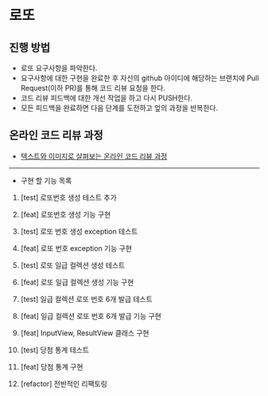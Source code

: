 # 로또
## 진행 방법
* 로또 요구사항을 파악한다.
* 요구사항에 대한 구현을 완료한 후 자신의 github 아이디에 해당하는 브랜치에 Pull Request(이하 PR)를 통해 코드 리뷰 요청을 한다.
* 코드 리뷰 피드백에 대한 개선 작업을 하고 다시 PUSH한다.
* 모든 피드백을 완료하면 다음 단계를 도전하고 앞의 과정을 반복한다.

## 온라인 코드 리뷰 과정
* [텍스트와 이미지로 살펴보는 온라인 코드 리뷰 과정](https://github.com/next-step/nextstep-docs/tree/master/codereview)

---

* 구현 할 기능 목록
1. [test] 로또번호 생성 테스트 추가

2. [feat] 로또번호 생성 기능 구현

3. [test] 로또 번호 생성 exception 테스트

4. [feat] 로또 번호 exception 기능 구현

5. [test] 로또 일급 컬렉션 생성 테스트

6. [feat] 로또 일급 컬렉션 생성 기능 구현

7. [test] 일급 컬렉션 로또 번호 6개 발급 테스트

8. [feat] 일급 컬렉션 로또 번호 6개 발급 기능 구현

9. [feat] InputView, ResultView 클래스 구현

10. [test] 당첨 통계 테스트

11. [feat] 당첨 통계 구현

12. [refactor] 전반적인 리팩토링
